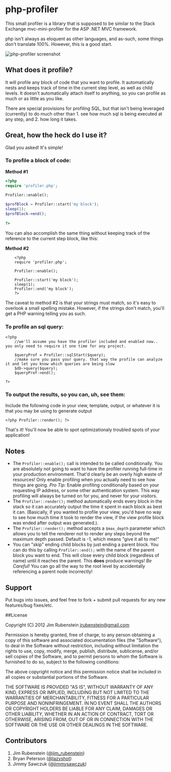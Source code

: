 # php-profiler

This small profiler is a library that is supposed to be similar to the Stack Exchange mvc-mini-profiler for the ASP .NET MVC framework.

php isn't always as eloquent as other languages, and as-such, some things don't translate 100%.  However, this is a good start.

![php-profiler screenshot](http://jimrubenstein.github.com/php-profiler/img/php-profiler-ss.png)

## What does it profile?

It will profile any block of code that you want to profile.  It automatically nests and keeps track of time in the current step level, as well as child levels.  It doesn't automatically attach itself to anything, so you can profile as much or as little as you like.

There are special provisions for profiling SQL, but that isn't being leveraged (currently) to do much other than 1. see how much sql is being executed at any step, and 2. how long it takes.

## Great, how the heck do I use it?

Glad you asked! It's simple!

### To profile a block of code:

**Method #1**

```php
<?php
require 'profiler.php';

Profiler::enable();
 		
$profBlock = Profiler::start('my block');
sleep(1);
$profBlock->end();
 		
?>
```
		
You can also accomplish the same thing without keeping track of the reference to the current step block, like this:

**Method #2**
 
	 	<?php
 		require 'profiler.php';
 	
 		Profiler::enable();
 		
 		Profiler::start('my block');
 		sleep(1);
 		Profiler::end('my block');
	 	?>
	
 The caveat to method #2 is that your strings must match, so it's easy to overlook a small spelling mistake.  However, if the strings don't match, you'll get a PHP warning telling you as such.

### To profile an sql query:

	<?php
		//we'll assume you have the profiler included and enabled now.. you only need to require it one time for any project.
		
		$queryProf = Profiler::sqlStart($query);
		//make sure you pass your query. that way the profile can analyze it and let you know which queries are being slow
		$db->query($query);
		$queryProf->end();
		
	?>
	
### To output the results, so you can, uh, see them:

Include the following code in your view, template, output, or whatever it is that you may be using to generate output

	<?php Profiler::render(); ?>
	
That's it!  You'll now be able to spot optimizationaly troubled spots of your application!

## Notes

- The `Profiler::enable();` call is intended to be called conditionally.  You are absolutely not going to want to have the profiler running full-time in your production environment.  That'd clearly be an overly high waste of resources!  Only enable profiling when you actually need to see how things are going.  *Pro Tip:* Enable profiling conditionally based on your requesting IP address, or some other authentication system.  This way profiling will always be turned on for you, and never for your visitors.
- The `Profiler::render();` method automatically ends every block in the stack so it can accurately output the time it spent in each block as best it can.  (Basically, if you wanted to profile your view, you'd have no way to see how much time it took to render the view, if the view profile block was ended after output was generated.).
- The `Profiler::render();` method accepts a `$max_depth` parameter which allows you to tell the renderer not to render any steps beyond the maximum depth passed.  Default is -1, which means "give it all to me!"
- You can "skip" ending child blocks by just ending a parent block.  You can do this by calling `Profiler::end();` with the name of the parent block you want to end.  This will close every child block (regardless of name) until it reaches the parent.  This **does** produce warnings!  *Be Careful!* You can go all the way to the root level by accidentally referencing a parent node incorrectly!

## Support

Put bugs into issues, and feel free to fork + submit pull requests for any new features/bug fixes/etc.

##License

Copyright (C) 2012 Jim Rubenstein <jrubenstein@gmail.com>

Permission is hereby granted, free of charge, to any person obtaining a copy of
this software and associated documentation files (the "Software"), to deal in
the Software without restriction, including without limitation the rights to
use, copy, modify, merge, publish, distribute, sublicense, and/or sell copies
of the Software, and to permit persons to whom the Software is furnished to do
so, subject to the following conditions:

The above copyright notice and this permission notice shall be included in all
copies or substantial portions of the Software.

THE SOFTWARE IS PROVIDED "AS IS", WITHOUT WARRANTY OF ANY KIND, EXPRESS OR
IMPLIED, INCLUDING BUT NOT LIMITED TO THE WARRANTIES OF MERCHANTABILITY,
FITNESS FOR A PARTICULAR PURPOSE AND NONINFRINGEMENT. IN NO EVENT SHALL THE
AUTHORS OR COPYRIGHT HOLDERS BE LIABLE FOR ANY CLAIM, DAMAGES OR OTHER
LIABILITY, WHETHER IN AN ACTION OF CONTRACT, TORT OR OTHERWISE, ARISING FROM,
OUT OF OR IN CONNECTION WITH THE SOFTWARE OR THE USE OR OTHER DEALINGS IN THE
SOFTWARE.

## Contributors

1. Jim Rubenstein ([@jim_rubenstein](http://twitter.com/jim_rubenstein))
2. Bryan Peterson ([@lazyshot](http://twitter.com/lazyshot))
3. Jimmy Sawczuk ([@jimmysawczuk](http://twitter.com/jimmysawczuk))